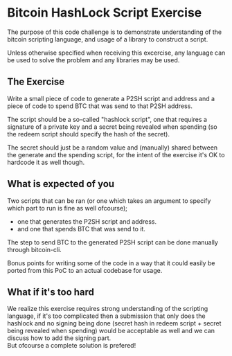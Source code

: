 Bitcoin HashLock Script Exercise 
================================
The purpose of this code challenge is to demonstrate understanding of the bitcoin scripting language, 
and usage of a library to construct a script.  

Unless otherwise specified when receiving this excercise, 
any language can be used to solve the problem and any libraries may be used.  

The Exercise
------------
Write a small piece of code to generate a P2SH script and address 
and a piece of code to spend BTC that was send to that P2SH address.  

The script should be a so-called "hashlock script",
one that requires a signature of a private key 
and a secret being revealed when spending (so the redeem script should specify the hash of the secret).

The secret should just be a random value and (manually) shared between the generate and the spending script, 
for the intent of the exercise it's OK to hardcode it as well though.

What is expected of you
-----------------------
Two scripts that can be ran (or one which takes an argument to specify which part to run is fine as well ofcourse);
 - one that generates the P2SH script and address. 
 - and one that spends BTC that was send to it.
 
The step to send BTC to the generated P2SH script can be done manually through bitcoin-cli.

Bonus points for writing some of the code in a way that it could easily be ported from this PoC to an actual codebase for usage.

What if it's too hard
---------------------
We realize this exercise requires strong understanding of the scripting language, 
if it's too complicated then a submission that only does the hashlock and no signing being done (secret hash in redeem script + secret being revealed when spending) 
would be acceptable as well and we can discuss how to add the signing part.  
But ofcourse a complete solution is prefered!
